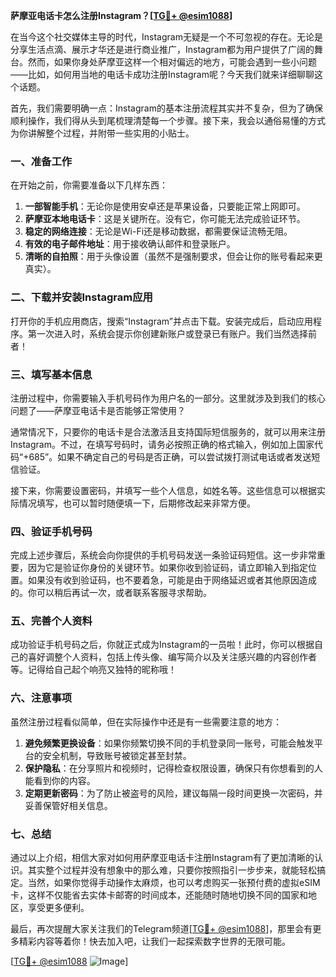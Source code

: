 **萨摩亚电话卡怎么注册Instagram？[[TG💪+ @esim1088](https://t.me/s/esim1088)]**

在当今这个社交媒体主导的时代，Instagram无疑是一个不可忽视的存在。无论是分享生活点滴、展示才华还是进行商业推广，Instagram都为用户提供了广阔的舞台。然而，如果你身处萨摩亚这样一个相对偏远的地方，可能会遇到一些小问题——比如，如何用当地的电话卡成功注册Instagram呢？今天我们就来详细聊聊这个话题。

首先，我们需要明确一点：Instagram的基本注册流程其实并不复杂，但为了确保顺利操作，我们得从头到尾梳理清楚每一个步骤。接下来，我会以通俗易懂的方式为你讲解整个过程，并附带一些实用的小贴士。

### 一、准备工作

在开始之前，你需要准备以下几样东西：

1. **一部智能手机**：无论你是使用安卓还是苹果设备，只要能正常上网即可。
2. **萨摩亚本地电话卡**：这是关键所在。没有它，你可能无法完成验证环节。
3. **稳定的网络连接**：无论是Wi-Fi还是移动数据，都需要保证流畅无阻。
4. **有效的电子邮件地址**：用于接收确认邮件和登录账户。
5. **清晰的自拍照**：用于头像设置（虽然不是强制要求，但会让你的账号看起来更真实）。

### 二、下载并安装Instagram应用

打开你的手机应用商店，搜索“Instagram”并点击下载。安装完成后，启动应用程序。第一次进入时，系统会提示你创建新账户或登录已有账户。我们当然选择前者！

### 三、填写基本信息

注册过程中，你需要输入手机号码作为用户名的一部分。这里就涉及到我们的核心问题了——萨摩亚电话卡是否能够正常使用？

通常情况下，只要你的电话卡是合法激活且支持国际短信服务的，就可以用来注册Instagram。不过，在填写号码时，请务必按照正确的格式输入，例如加上国家代码“+685”。如果不确定自己的号码是否正确，可以尝试拨打测试电话或者发送短信验证。

接下来，你需要设置密码，并填写一些个人信息，如姓名等。这些信息可以根据实际情况填写，也可以暂时随便填一下，后期修改起来非常方便。

### 四、验证手机号码

完成上述步骤后，系统会向你提供的手机号码发送一条验证码短信。这一步非常重要，因为它是验证你身份的关键环节。如果你收到验证码，请立即输入到指定位置。如果没有收到验证码，也不要着急，可能是由于网络延迟或者其他原因造成的。你可以稍后再试一次，或者联系客服寻求帮助。

### 五、完善个人资料

成功验证手机号码之后，你就正式成为Instagram的一员啦！此时，你可以根据自己的喜好调整个人资料，包括上传头像、编写简介以及关注感兴趣的内容创作者等。记得给自己起个响亮又独特的昵称哦！

### 六、注意事项

虽然注册过程看似简单，但在实际操作中还是有一些需要注意的地方：

1. **避免频繁更换设备**：如果你频繁切换不同的手机登录同一账号，可能会触发平台的安全机制，导致账号被锁定甚至封禁。
2. **保护隐私**：在分享照片和视频时，记得检查权限设置，确保只有你想看到的人能看到你的内容。
3. **定期更新密码**：为了防止被盗号的风险，建议每隔一段时间更换一次密码，并妥善保管好相关信息。

### 七、总结

通过以上介绍，相信大家对如何用萨摩亚电话卡注册Instagram有了更加清晰的认识。其实整个过程并没有想象中的那么难，只要你按照指引一步步来，就能轻松搞定。当然，如果你觉得手动操作太麻烦，也可以考虑购买一张预付费的虚拟eSIM卡，这样不仅能省去实体卡邮寄的时间成本，还能随时随地切换不同的国家和地区，享受更多便利。

最后，再次提醒大家关注我们的Telegram频道[[TG💪+ @esim1088](https://t.me/s/esim1088)]，那里会有更多精彩内容等着你！快去加入吧，让我们一起探索数字世界的无限可能。

[[TG💪+ @esim1088](https://t.me/s/esim1088) ![Image](https://i.postimg.cc/4NQfJmqS/Snipaste-2025-05-13-00-14-12.png)]